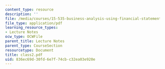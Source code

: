 ```yaml
---
content_type: resource
description: ''
file: /media/courses/15-535-business-analysis-using-financial-statements-spring-2003/836ec69d30fd6e7f74cbc32ea03e920e_class2.pdf
file_type: application/pdf
learning_resource_types:
- Lecture Notes
ocw_type: OCWFile
parent_title: Lecture Notes
parent_type: CourseSection
resourcetype: Document
title: class2.pdf
uid: 836ec69d-30fd-6e7f-74cb-c32ea03e920e
---
```

